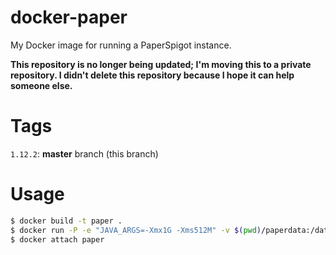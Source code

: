 # docker-paper
My Docker image for running a PaperSpigot instance.

**This repository is no longer being updated; I'm moving this to a private repository. I didn't delete this repository because I hope it can help someone else.**

# Tags
`1.12.2`: **master** branch (this branch)  


# Usage
```bash
$ docker build -t paper .
$ docker run -P -e "JAVA_ARGS=-Xmx1G -Xms512M" -v $(pwd)/paperdata:/data -itd --name my-paper paper
$ docker attach paper
```
